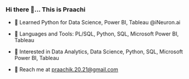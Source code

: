 ### Hi there 👋... This is Praachi
- 🌱  Learned Python for Data Science, Power BI, Tableau @iNeuron.ai

- 🧰 Languages and Tools:  PL/SQL, Python, SQL, Microsoft Power BI, Tableau
- 👀 Interested in Data Analytics, Data Science, Python, SQL, Microsoft Power BI, Tableau
- 💬 Reach me at praachik.20.21@gmail.com
  

<!--
**PraachiP/PraachiP** is a ✨ _special_ ✨ repository because its `README.md` (this file) appears on your GitHub profile.

Here are some ideas to get you started:

- 🔭 I’m currently working on ...
- 🌱 I’m currently learning Python for Data Science, SQL, Power BI
- 👯 I’m looking to collaborate on ...
- 🤔 I’m looking for help with ...
- 💬 Ask me about ...
- 📫 How to reach me: praachik.20.21@gmail.com
- 😄 Pronouns: ...
- ⚡ Fun fact: ...
-->
